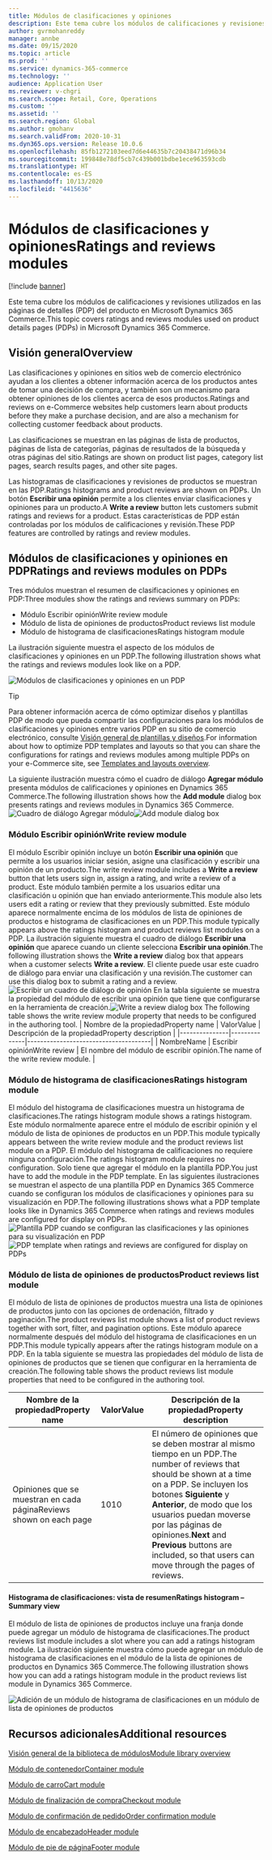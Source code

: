 ```yaml
---
title: Módulos de clasificaciones y opiniones
description: Este tema cubre los módulos de calificaciones y revisiones utilizados en las páginas de detalles del producto en Microsoft Dynamics 365 Commerce.
author: gvrmohanreddy
manager: annbe
ms.date: 09/15/2020
ms.topic: article
ms.prod: ''
ms.service: dynamics-365-commerce
ms.technology: ''
audience: Application User
ms.reviewer: v-chgri
ms.search.scope: Retail, Core, Operations
ms.custom: ''
ms.assetid: ''
ms.search.region: Global
ms.author: gmohanv
ms.search.validFrom: 2020-10-31
ms.dyn365.ops.version: Release 10.0.6
ms.openlocfilehash: 85fb1272103eed7d6e44635b7c20438471d96b34
ms.sourcegitcommit: 199848e78df5cb7c439b001bdbe1ece963593cdb
ms.translationtype: HT
ms.contentlocale: es-ES
ms.lasthandoff: 10/13/2020
ms.locfileid: "4415636"
---
```

# <a name="ratings-and-reviews-modules"></a><span data-ttu-id="51bfc-103">Módulos de clasificaciones y opiniones</span><span class="sxs-lookup"><span data-stu-id="51bfc-103">Ratings and reviews modules</span></span>

[!include [banner](includes/banner.md)]

<span data-ttu-id="51bfc-104">Este tema cubre los módulos de calificaciones y revisiones utilizados en las páginas de detalles (PDP) del producto en Microsoft Dynamics 365 Commerce.</span><span class="sxs-lookup"><span data-stu-id="51bfc-104">This topic covers ratings and reviews modules used on product details pages (PDPs) in Microsoft Dynamics 365 Commerce.</span></span>

## <a name="overview"></a><span data-ttu-id="51bfc-105">Visión general</span><span class="sxs-lookup"><span data-stu-id="51bfc-105">Overview</span></span>

<span data-ttu-id="51bfc-106">Las clasificaciones y opiniones en sitios web de comercio electrónico ayudan a los clientes a obtener información acerca de los productos antes de tomar una decisión de compra, y también son un mecanismo para obtener opiniones de los clientes acerca de esos productos.</span><span class="sxs-lookup"><span data-stu-id="51bfc-106">Ratings and reviews on e-Commerce websites help customers learn about products before they make a purchase decision, and are also a mechanism for collecting customer feedback about products.</span></span> 

<span data-ttu-id="51bfc-107">Las clasificaciones se muestran en las páginas de lista de productos, páginas de lista de categorías, páginas de resultados de la búsqueda y otras páginas del sitio.</span><span class="sxs-lookup"><span data-stu-id="51bfc-107">Ratings are shown on product list pages, category list pages, search results pages, and other site pages.</span></span> 

<span data-ttu-id="51bfc-108">Las histogramas de clasificaciones y revisiones de productos se muestran en las PDP.</span><span class="sxs-lookup"><span data-stu-id="51bfc-108">Ratings histograms and product reviews are shown on PDPs.</span></span> <span data-ttu-id="51bfc-109">Un botón **Escribir una opinión** permite a los clientes enviar clasificaciones y opiniones para un producto.</span><span class="sxs-lookup"><span data-stu-id="51bfc-109">A **Write a review** button lets customers submit ratings and reviews for a product.</span></span> <span data-ttu-id="51bfc-110">Estas características de PDP están controladas por los módulos de calificaciones y revisión.</span><span class="sxs-lookup"><span data-stu-id="51bfc-110">These PDP features are controlled by ratings and review modules.</span></span>

## <a name="ratings-and-reviews-modules-on-pdps"></a><span data-ttu-id="51bfc-111">Módulos de clasificaciones y opiniones en PDP</span><span class="sxs-lookup"><span data-stu-id="51bfc-111">Ratings and reviews modules on PDPs</span></span> 

<span data-ttu-id="51bfc-112">Tres módulos muestran el resumen de clasificaciones y opiniones en PDP:</span><span class="sxs-lookup"><span data-stu-id="51bfc-112">Three modules show the ratings and reviews summary on PDPs:</span></span>
- <span data-ttu-id="51bfc-113">Módulo Escribir opinión</span><span class="sxs-lookup"><span data-stu-id="51bfc-113">Write review module</span></span>
- <span data-ttu-id="51bfc-114">Módulo de lista de opiniones de productos</span><span class="sxs-lookup"><span data-stu-id="51bfc-114">Product reviews list module</span></span>
- <span data-ttu-id="51bfc-115">Módulo de histograma de clasificaciones</span><span class="sxs-lookup"><span data-stu-id="51bfc-115">Ratings histogram module</span></span>
 
<span data-ttu-id="51bfc-116">La ilustración siguiente muestra el aspecto de los módulos de clasificaciones y opiniones en un PDP.</span><span class="sxs-lookup"><span data-stu-id="51bfc-116">The following illustration shows what the ratings and reviews modules look like on a PDP.</span></span>

![Módulos de clasificaciones y opiniones en un PDP](media/rnr-eCommerce-pdp-reviews-modules_design.png)

> [!TIP] 
> <span data-ttu-id="51bfc-118">Para obtener información acerca de cómo optimizar diseños y plantillas PDP de modo que pueda compartir las configuraciones para los módulos de clasificaciones y opiniones entre varios PDP en su sitio de comercio electrónico, consulte [Visión general de plantillas y diseños](templates-layouts-overview.md).</span><span class="sxs-lookup"><span data-stu-id="51bfc-118">For information about how to optimize PDP templates and layouts so that you can share the configurations for ratings and reviews modules among multiple PDPs on your e-Commerce site, see [Templates and layouts overview](templates-layouts-overview.md).</span></span>

<span data-ttu-id="51bfc-119">La siguiente ilustración muestra cómo el cuadro de diálogo **Agregar módulo** presenta módulos de calificaciones y opiniones en Dynamics 365 Commerce.</span><span class="sxs-lookup"><span data-stu-id="51bfc-119">The following illustration shows how the **Add module** dialog box presents ratings and reviews modules in Dynamics 365 Commerce.</span></span>
<span data-ttu-id="51bfc-120">![Cuadro de diálogo Agregar módulo](media/rnr-eCommerce-pdp-adding-rnr-modules.png)</span><span class="sxs-lookup"><span data-stu-id="51bfc-120">![Add module dialog box](media/rnr-eCommerce-pdp-adding-rnr-modules.png)</span></span>

### <a name="write-review-module"></a><span data-ttu-id="51bfc-121">Módulo Escribir opinión</span><span class="sxs-lookup"><span data-stu-id="51bfc-121">Write review module</span></span>

<span data-ttu-id="51bfc-122">El módulo Escribir opinión incluye un botón **Escribir una opinión** que permite a los usuarios iniciar sesión, asigne una clasificación y escribir una opinión de un producto.</span><span class="sxs-lookup"><span data-stu-id="51bfc-122">The write review module includes a **Write a review** button that lets users sign in, assign a rating, and write a review of a product.</span></span> <span data-ttu-id="51bfc-123">Este módulo también permite a los usuarios editar una clasificación u opinión que han enviado anteriormente.</span><span class="sxs-lookup"><span data-stu-id="51bfc-123">This module also lets users edit a rating or review that they previously submitted.</span></span> <span data-ttu-id="51bfc-124">Este módulo aparece normalmente encima de los módulos de lista de opiniones de productos e histograma de clasificaciones en un PDP.</span><span class="sxs-lookup"><span data-stu-id="51bfc-124">This module typically appears above the ratings histogram and product reviews list modules on a PDP.</span></span>
<span data-ttu-id="51bfc-125">La ilustración siguiente muestra el cuadro de diálogo **Escribir una opinión** que aparece cuando un cliente selecciona **Escribir una opinión**.</span><span class="sxs-lookup"><span data-stu-id="51bfc-125">The following illustration shows the **Write a review** dialog box that appears when a customer selects **Write a review**.</span></span> <span data-ttu-id="51bfc-126">El cliente puede usar este cuadro de diálogo para enviar una clasificación y una revisión.</span><span class="sxs-lookup"><span data-stu-id="51bfc-126">The customer can use this dialog box to submit a rating and a review.</span></span>
<span data-ttu-id="51bfc-127">![Escribir un cuadro de diálogo de opinión](media/rnr-eCommerce-write-review-module.png) En la tabla siguiente se muestra la propiedad del módulo de escribir una opinión que tiene que configurarse en la herramienta de creación.</span><span class="sxs-lookup"><span data-stu-id="51bfc-127">![Write a review dialog box](media/rnr-eCommerce-write-review-module.png) The following table shows the write review module property that needs to be configured in the authoring tool.</span></span>
| <span data-ttu-id="51bfc-128">Nombre de la propiedad</span><span class="sxs-lookup"><span data-stu-id="51bfc-128">Property name</span></span> | <span data-ttu-id="51bfc-129">Valor</span><span class="sxs-lookup"><span data-stu-id="51bfc-129">Value</span></span>        | <span data-ttu-id="51bfc-130">Descripción de la propiedad</span><span class="sxs-lookup"><span data-stu-id="51bfc-130">Property description</span></span>                 |
|---------------|--------------|--------------------------------------|
| <span data-ttu-id="51bfc-131">Nombre</span><span class="sxs-lookup"><span data-stu-id="51bfc-131">Name</span></span>          | <span data-ttu-id="51bfc-132">Escribir opinión</span><span class="sxs-lookup"><span data-stu-id="51bfc-132">Write review</span></span> | <span data-ttu-id="51bfc-133">El nombre del módulo de escribir opinión.</span><span class="sxs-lookup"><span data-stu-id="51bfc-133">The name of the write review module.</span></span> |

### <a name="ratings-histogram-module"></a><span data-ttu-id="51bfc-134">Módulo de histograma de clasificaciones</span><span class="sxs-lookup"><span data-stu-id="51bfc-134">Ratings histogram module</span></span>

<span data-ttu-id="51bfc-135">El módulo del histograma de clasificaciones muestra un histograma de clasificaciones.</span><span class="sxs-lookup"><span data-stu-id="51bfc-135">The ratings histogram module shows a ratings histogram.</span></span> <span data-ttu-id="51bfc-136">Este módulo normalmente aparece entre el módulo de escribir opinión y el módulo de lista de opiniones de productos en un PDP.</span><span class="sxs-lookup"><span data-stu-id="51bfc-136">This module typically appears between the write review module and the product reviews list module on a PDP.</span></span>
<span data-ttu-id="51bfc-137">El módulo del histograma de calificaciones no requiere ninguna configuración.</span><span class="sxs-lookup"><span data-stu-id="51bfc-137">The ratings histogram module requires no configuration.</span></span> <span data-ttu-id="51bfc-138">Solo tiene que agregar el módulo en la plantilla PDP.</span><span class="sxs-lookup"><span data-stu-id="51bfc-138">You just have to add the module in the PDP template.</span></span> <span data-ttu-id="51bfc-139">En las siguientes ilustraciones se muestran el aspecto de una plantilla PDP en Dynamics 365 Commerce cuando se configuran los módulos de clasificaciones y opiniones para su visualización en PDP.</span><span class="sxs-lookup"><span data-stu-id="51bfc-139">The following illustrations shows what a PDP template looks like in Dynamics 365 Commerce when ratings and reviews modules are configured for display on PDPs.</span></span>
<span data-ttu-id="51bfc-140">![Plantilla PDP cuando se configuran las clasificaciones y las opiniones para su visualización en PDP](media/rnr-eCommerce-pdp-reviews-modules.png)</span><span class="sxs-lookup"><span data-stu-id="51bfc-140">![PDP template when ratings and reviews are configured for display on PDPs](media/rnr-eCommerce-pdp-reviews-modules.png)</span></span>

### <a name="product-reviews-list-module"></a><span data-ttu-id="51bfc-141">Módulo de lista de opiniones de productos</span><span class="sxs-lookup"><span data-stu-id="51bfc-141">Product reviews list module</span></span>

<span data-ttu-id="51bfc-142">El módulo de lista de opiniones de productos muestra una lista de opiniones de productos junto con las opciones de ordenación, filtrado y paginación.</span><span class="sxs-lookup"><span data-stu-id="51bfc-142">The product reviews list module shows a list of product reviews together with sort, filter, and pagination options.</span></span> <span data-ttu-id="51bfc-143">Este módulo aparece normalmente después del módulo del histograma de clasificaciones en un PDP.</span><span class="sxs-lookup"><span data-stu-id="51bfc-143">This module typically appears after the ratings histogram module on a PDP.</span></span>
<span data-ttu-id="51bfc-144">En la tabla siguiente se muestra las propiedades del módulo de lista de opiniones de productos que se tienen que configurar en la herramienta de creación.</span><span class="sxs-lookup"><span data-stu-id="51bfc-144">The following table shows the product reviews list module properties that need to be configured in the authoring tool.</span></span>

| <span data-ttu-id="51bfc-145">Nombre de la propiedad</span><span class="sxs-lookup"><span data-stu-id="51bfc-145">Property name</span></span>              | <span data-ttu-id="51bfc-146">Valor</span><span class="sxs-lookup"><span data-stu-id="51bfc-146">Value</span></span> | <span data-ttu-id="51bfc-147">Descripción de la propiedad</span><span class="sxs-lookup"><span data-stu-id="51bfc-147">Property description</span></span> |
|----------------------------|-------| ---------------------|
| <span data-ttu-id="51bfc-148">Opiniones que se muestran en cada página</span><span class="sxs-lookup"><span data-stu-id="51bfc-148">Reviews shown on each page</span></span> | <span data-ttu-id="51bfc-149">10</span><span class="sxs-lookup"><span data-stu-id="51bfc-149">10</span></span>    | <span data-ttu-id="51bfc-150">El número de opiniones que se deben mostrar al mismo tiempo en un PDP.</span><span class="sxs-lookup"><span data-stu-id="51bfc-150">The number of reviews that should be shown at a time on a PDP.</span></span> <span data-ttu-id="51bfc-151">Se incluyen los botones **Siguiente** y **Anterior**, de modo que los usuarios puedan moverse por las páginas de opiniones.</span><span class="sxs-lookup"><span data-stu-id="51bfc-151">**Next** and **Previous** buttons are included, so that users can move through the pages of reviews.</span></span> |

#### <a name="ratings-histogram--summary-view"></a><span data-ttu-id="51bfc-152">Histograma de clasificaciones: vista de resumen</span><span class="sxs-lookup"><span data-stu-id="51bfc-152">Ratings histogram – Summary view</span></span>

<span data-ttu-id="51bfc-153">El módulo de lista de opiniones de productos incluye una franja donde puede agregar un módulo de histograma de clasificaciones.</span><span class="sxs-lookup"><span data-stu-id="51bfc-153">The product reviews list module includes a slot where you can add a ratings histogram module.</span></span> <span data-ttu-id="51bfc-154">La ilustración siguiente muestra cómo puede agregar un módulo de histograma de clasificaciones en el módulo de la lista de opiniones de productos en Dynamics 365 Commerce.</span><span class="sxs-lookup"><span data-stu-id="51bfc-154">The following illustration shows how you can add a ratings histogram module in the product reviews list module in Dynamics 365 Commerce.</span></span>

![Adición de un módulo de histograma de clasificaciones en un módulo de lista de opiniones de productos](media/rnr-eCommerce-pdp-rating-histogram-summary.png)

## <a name="additional-resources"></a><span data-ttu-id="51bfc-156">Recursos adicionales</span><span class="sxs-lookup"><span data-stu-id="51bfc-156">Additional resources</span></span>

[<span data-ttu-id="51bfc-157">Visión general de la biblioteca de módulos</span><span class="sxs-lookup"><span data-stu-id="51bfc-157">Module library overview</span></span>](starter-kit-overview.md)

[<span data-ttu-id="51bfc-158">Módulo de contenedor</span><span class="sxs-lookup"><span data-stu-id="51bfc-158">Container module</span></span>](add-container-module.md)

[<span data-ttu-id="51bfc-159">Módulo de carro</span><span class="sxs-lookup"><span data-stu-id="51bfc-159">Cart module</span></span>](add-cart-module.md)

[<span data-ttu-id="51bfc-160">Módulo de finalización de compra</span><span class="sxs-lookup"><span data-stu-id="51bfc-160">Checkout module</span></span>](add-checkout-module.md)

[<span data-ttu-id="51bfc-161">Módulo de confirmación de pedido</span><span class="sxs-lookup"><span data-stu-id="51bfc-161">Order confirmation module</span></span>](order-confirmation-module.md)

[<span data-ttu-id="51bfc-162">Módulo de encabezado</span><span class="sxs-lookup"><span data-stu-id="51bfc-162">Header module</span></span>](author-header-module.md)

[<span data-ttu-id="51bfc-163">Módulo de pie de página</span><span class="sxs-lookup"><span data-stu-id="51bfc-163">Footer module</span></span>](author-footer-module.md)
